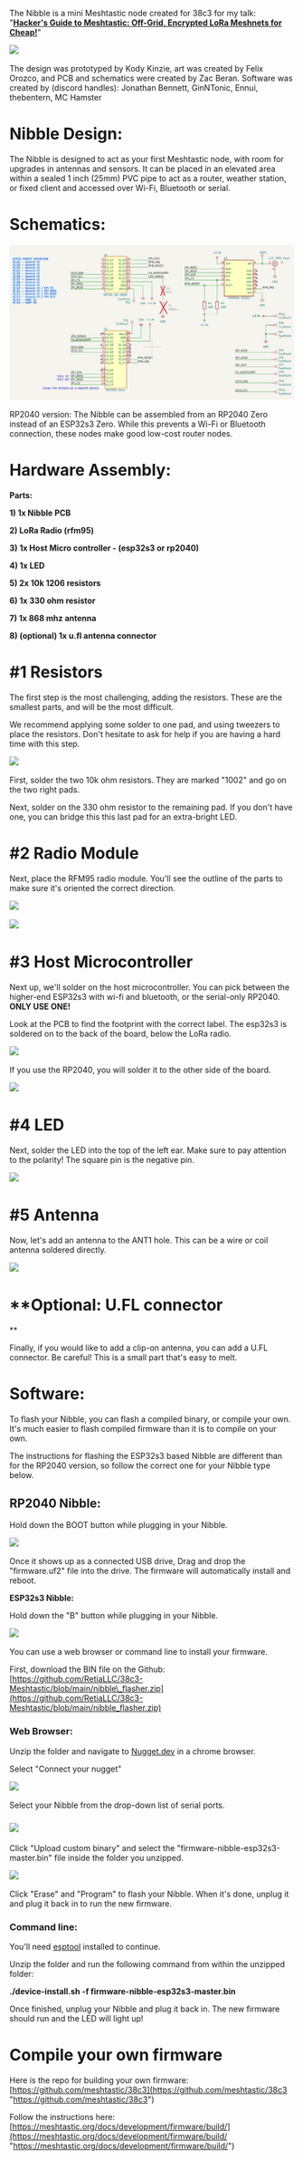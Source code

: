 The Nibble is a mini Meshtastic node created for 38c3 for my talk: "[**Hacker's Guide to Meshtastic: Off-Grid, Encrypted LoRa Meshnets for Cheap!**](https://media.ccc.de/v/38c3-hacker-s-guide-to-meshtastic-off-grid-encrypted-lora-meshnets-for-cheap "Hacker's Guide to Meshtastic: Off-Grid, Encrypted LoRa Meshnets for Cheap!")"


![](https://cdn.shopify.com/s/files/1/2779/8142/files/signal-2024-12-27-182411_011_480x480.jpg?v=1735320333)

The design was prototyped by Kody Kinzie, art was created by Felix Orozco, and PCB and schematics were created by Zac Beran. Software was created by (discord handles): Jonathan Bennett, GinNTonic, Ennui, thebentern, MC Hamster

# Nibble Design:

The Nibble is designed to act as your first Meshtastic node, with room for upgrades in antennas and sensors. It can be placed in an elevated area within a sealed 1 inch (25mm) PVC pipe to act as a router, weather station, or fixed client and accessed over Wi-Fi, Bluetooth or serial.

# Schematics:

![](nibble_pinout.png)


RP2040 version:
The Nibble can be assembled from an RP2040 Zero instead of an ESP32s3 Zero. While this prevents a Wi-Fi or Bluetooth connection, these nodes make good low-cost router nodes.

# Hardware Assembly:

**Parts:**

**1) 1x Nibble PCB**

**2) LoRa Radio (rfm95)**

**3) 1x Host Micro controller - (esp32s3 or rp2040)**

**4) 1x LED**

**5) 2x 10k 1206 resistors**

**6) 1x 330 ohm resistor**

**7) 1x 868 mhz antenna**

**8) (optional) 1x u.fl antenna connector**

# **#1 Resistors**

The first step is the most challenging, adding the resistors. These are the smallest parts, and will be the most difficult.

We recommend applying some solder to one pad, and using tweezers to place the resistors. Don't hesitate to ask for help if you are having a hard time with this step.

![](https://cdn.shopify.com/s/files/1/2779/8142/files/signal-2024-12-27-183720_480x480.jpg?v=1735321059)

First, solder the two 10k ohm resistors. They are marked "1002" and go on the two right pads.

Next, solder on the 330 ohm resistor to the remaining pad. If you don't have one, you can bridge this this last pad for an extra-bright LED.

# **#2 Radio Module**

Next, place the RFM95 radio module. You'll see the outline of the parts to make sure it's oriented the correct direction.

![](https://cdn.shopify.com/s/files/1/2779/8142/files/signal-2024-12-27-184624_480x480.jpg?v=1735321750)

![](https://cdn.shopify.com/s/files/1/2779/8142/files/signal-2024-12-27-184611_480x480.jpg?v=1735321750)

# **#3 Host Microcontroller**

Next up, we'll solder on the host microcontroller. You can pick between the higher-end ESP32s3 with wi-fi and bluetooth, or the serial-only RP2040. **ONLY USE ONE!**

Look at the PCB to find the footprint with the correct label. The esp32s3 is soldered on to the back of the board, below the LoRa radio.

![](https://cdn.shopify.com/s/files/1/2779/8142/files/signal-2024-12-27-182411_006_480x480.jpg?v=1735320333)

If you use the RP2040, you will solder it to the other side of the board.

![](https://cdn.shopify.com/s/files/1/2779/8142/files/signal-2024-12-27-182411_007_480x480.jpg?v=1735320333)

# **#4 LED**

Next, solder the LED into the top of the left ear. Make sure to pay attention to the polarity! The square pin is the negative pin.

![](https://cdn.shopify.com/s/files/1/2779/8142/files/signal-2024-12-27-182411_004_480x480.jpg?v=1735320333)

# **#5 Antenna**

Now, let's add an antenna to the ANT1 hole. This can be a wire or coil antenna soldered directly.

![](https://cdn.shopify.com/s/files/1/2779/8142/files/signal-2024-12-27-182411_003_480x480.jpg?v=1735320333)

# **Optional: U.FL connector
**

Finally, if you would like to add a clip-on antenna, you can add a U.FL connector. Be careful! This is a small part that's easy to melt.

# Software:

To flash your Nibble, you can flash a compiled binary, or compile your own. It's much easier to flash compiled firmware than it is to compile on your own.

The instructions for flashing the ESP32s3 based Nibble are different than for the RP2040 version, so follow the correct one for your Nibble type below.

## RP2040 Nibble:

Hold down the BOOT button while plugging in your Nibble.

![](https://cdn.shopify.com/s/files/1/2779/8142/files/Screenshot_2025-01-05_at_8.37.19_PM_480x480.png?v=1736138285)

Once it shows up as a connected USB drive, Drag and drop the "firmware.uf2" file into the drive. The firmware will automatically install and reboot.

**ESP32s3 Nibble:**

Hold down the "B" button while plugging in your Nibble.

![](https://cdn.shopify.com/s/files/1/2779/8142/files/Screenshot_2025-01-05_at_8.36.06_PM_480x480.png?v=1736138291)

You can use a web browser or command line to install your firmware.

First, download the BIN file on the Github: [https://github.com/RetiaLLC/38c3-Meshtastic/blob/main/nibble\_flasher.zip](https://github.com/RetiaLLC/38c3-Meshtastic/blob/main/nibble_flasher.zip)

### Web Browser:

Unzip the folder and navigate to [Nugget.dev](https://nugget.dev "Nugget.dev") in a chrome browser.

Select "Connect your nugget"

![](https://cdn.shopify.com/s/files/1/2779/8142/files/Screenshot_2025-01-05_at_8.51.59_PM_480x480.png?v=1736139223)

Select your Nibble from the drop-down list of serial ports.

### ![](https://cdn.shopify.com/s/files/1/2779/8142/files/Screenshot_2025-01-05_at_8.52.03_PM_480x480.png?v=1736139222)

Click "Upload custom binary" and select the "firmware-nibble-esp32s3-master.bin" file inside the folder you unzipped.

![](https://cdn.shopify.com/s/files/1/2779/8142/files/Screenshot_2025-01-05_at_8.52.19_PM_480x480.png?v=1736139222)

Click "Erase" and "Program" to flash your Nibble. When it's done, unplug it and plug it back in to run the new firmware.

### Command line:

You'll need [esptool](https://docs.espressif.com/projects/esptool/en/latest/esp32/ "esptool") installed to continue.

Unzip the folder and run the following command from within the unzipped folder:

**./device-install.sh -f firmware-nibble-esp32s3-master.bin**

Once finished, unplug your Nibble and plug it back in. The new firmware should run and the LED will light up!

# **Compile your own firmware**

Here is the repo for building your own firmware: [https://github.com/meshtastic/38c3](https://github.com/meshtastic/38c3 "https://github.com/meshtastic/38c3")

Follow the instructions here: [https://meshtastic.org/docs/development/firmware/build/](https://meshtastic.org/docs/development/firmware/build/ "https://meshtastic.org/docs/development/firmware/build/")
